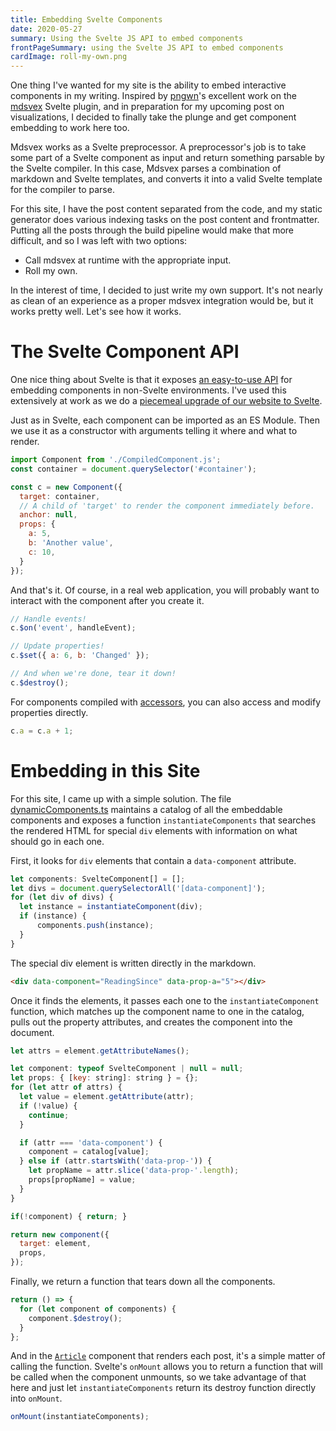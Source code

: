 ```yaml
---
title: Embedding Svelte Components
date: 2020-05-27
summary: Using the Svelte JS API to embed components
frontPageSummary: using the Svelte JS API to embed components
cardImage: roll-my-own.png
---
```


One thing I've wanted for my site is the ability to embed interactive components in my writing. Inspired by [pngwn](https://twitter.com/evilpingwin)'s excellent work on the [mdsvex](https://mdsvex.pngwn.io/) Svelte plugin, and in preparation for my upcoming post on visualizations, I decided to finally take the plunge and get component embedding to work here too.

<div data-component="ReadingSince"></div>

Mdsvex works as a Svelte preprocessor. A preprocessor's job is to take some part of a Svelte component as input and return something parsable by the Svelte compiler. In this case, Mdsvex parses a combination of markdown and Svelte templates, and converts it into a valid Svelte template for the compiler to parse.

For this site, I have the post content separated from the code, and my static generator does various indexing tasks on the post content and frontmatter. Putting all the posts through the build pipeline would make that more difficult, and so I was left with two options:

* Call mdsvex at runtime with the appropriate input.
* Roll my own. <span data-component="Roller"></span>

In the interest of time, I decided to just write my own support. It's not nearly as clean of an experience as a proper mdsvex integration would be, but it works pretty well. Let's see how it works.

# The Svelte Component API

One nice thing about Svelte is that it exposes [an easy-to-use API](https://svelte.dev/docs#Client-side_component_API) for embedding components in non-Svelte environments. I've used this extensively at work as we do a [piecemeal upgrade of our website to Svelte](angular_to_svelte).

Just as in Svelte, each component can be imported as an ES Module. Then we use it as a constructor with arguments telling it where and what to render.

```js
import Component from './CompiledComponent.js';
const container = document.querySelector('#container');

const c = new Component({
  target: container,
  // A child of 'target' to render the component immediately before.
  anchor: null,
  props: {
    a: 5,
    b: 'Another value',
    c: 10,
  }
});

```

And that's it. Of course, in a real web application, you will probably want to interact with the component after you create it.

```js
// Handle events!
c.$on('event', handleEvent);

// Update properties!
c.$set({ a: 6, b: 'Changed' });

// And when we're done, tear it down!
c.$destroy();
```

For components compiled with [accessors](https://svelte.dev/docs#svelte_options), you can also access and modify properties directly.

```js
c.a = c.a + 1;
```

# Embedding in this Site

For this site, I came up with a simple solution. The file [dynamicComponents.ts](https://github.com/dimfeld/website/blob/master/src/dynamicComponents.ts) maintains a catalog of all the embeddable components and exposes a function `instantiateComponents` that searches the rendered HTML for special `div` elements with information on what should go in each one.

First, it looks for `div` elements that contain a `data-component` attribute.

```js
let components: SvelteComponent[] = [];
let divs = document.querySelectorAll('[data-component]');
for (let div of divs) {
  let instance = instantiateComponent(div);
  if (instance) {
      components.push(instance);
  }
}
```

The special div element is written directly in the markdown.

```html
<div data-component="ReadingSince" data-prop-a="5"></div>
```

Once it finds the elements, it passes each one to the `instantiateComponent` function, which matches up the component name to one in the catalog, pulls out the property attributes, and creates the component into the document.

```js
let attrs = element.getAttributeNames();

let component: typeof SvelteComponent | null = null;
let props: { [key: string]: string } = {};
for (let attr of attrs) {
  let value = element.getAttribute(attr);
  if (!value) {
    continue;
  }

  if (attr === 'data-component') {
    component = catalog[value];
  } else if (attr.startsWith('data-prop-')) {
    let propName = attr.slice('data-prop-'.length);
    props[propName] = value;
  }
}

if(!component) { return; }

return new component({
  target: element,
  props,
});
```

Finally, we return a function that tears down all the components.

```js
return () => {
  for (let component of components) {
    component.$destroy();
  }
};
```

And in the [`Article`](https://github.com/dimfeld/website/blob/master/src/routes/writing/_Article.svelte) component that renders each post, it's a simple matter of calling the function. Svelte's `onMount` allows you to return a function that will be called when the component unmounts, so we take advantage of that here and just let `instantiateComponents` return its destroy function directly into `onMount`.

```js
onMount(instantiateComponents);
```

<div data-component="Slider" data-prop-text="And that's it!"></div>

<div data-component="ReadingSince" data-prop-prefix="You spent " data-prop-suffix=" reading this page. Thanks!"></div>
